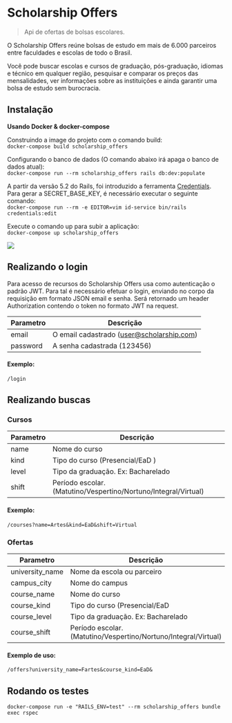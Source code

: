 # Scholarship Offers

> Api de ofertas de bolsas escolares.

O Scholarship Offers reúne bolsas de estudo em mais de 6.000 parceiros entre faculdades e escolas de todo o Brasil.

Você pode buscar escolas e cursos de graduação, pós-graduação, idiomas e técnico em qualquer região, pesquisar e comparar os preços das mensalidades, ver informações sobre as instituições e ainda garantir uma bolsa de estudo sem burocracia.

## Instalação

**Usando Docker & docker-compose**

Construindo a image do projeto com o comando build:  
`docker-compose build scholarship_offers`

Configurando o banco de dados (O comando abaixo irá apaga o banco de dados atual):  
`docker-compose run --rm scholarship_offers rails db:dev:populate`

A partir da versão 5.2 do Rails, foi introduzido a ferramenta [Credentials](https://edgeguides.rubyonrails.org/security.html#environmental-security). Para gerar a SECRET_BASE_KEY, é necessário executar o seguinte comando:  
`docker-compose run --rm -e EDITOR=vim id-service bin/rails credentials:edit`

Execute o comando up para subir a aplicação:  
`docker-compose up scholarship_offers`

![](https://memegenerator.net/img/instances/82338138.jpg)

## Realizando o login

Para acesso de recursos do Scholarship Offers usa como autenticação o padrão JWT. Para tal é necessário efetuar o login, enviando no corpo da requisição em formato JSON email e senha. Será retornado um header Authorization contendo o token no formato JWT na request.

| Parametro | Descrição                                 |
| --------- | ----------------------------------------- |
| email     | O email cadastrado (user@scholarship.com) |
| password  | A senha cadastrada (123456)               |

#### Exemplo:

`/login`

## Realizando buscas

### Cursos

| Parametro | Descrição                                                       |
| --------- | --------------------------------------------------------------- |
| name      | Nome do curso                                                   |
| kind      | Tipo do curso (Presencial/EaD )                                 |
| level     | Tipo da graduação. Ex: Bacharelado                              |
| shift     | Período escolar. (Matutino/Vespertino/Nortuno/Integral/Virtual) |

#### Exemplo:

`/courses?name=Artes&kind=EaD&shift=Virtual`

### Ofertas

| Parametro       | Descrição                                                       |
| --------------- | --------------------------------------------------------------- |
| university_name | Nome da escola ou parceiro                                      |
| campus_city     | Nome do campus                                                  |
| course_name     | Nome do curso                                                   |
| course_kind     | Tipo do curso (Presencial/EaD                                   |
| course_level    | Tipo da graduação. Ex: Bacharelado                              |
| course_shift    | Período escolar. (Matutino/Vespertino/Nortuno/Integral/Virtual) |

#### Exemplo de uso:

`/offers?university_name=Fartes&course_kind=EaD&`

## Rodando os testes

`docker-compose run -e "RAILS_ENV=test" --rm scholarship_offers bundle exec rspec`
